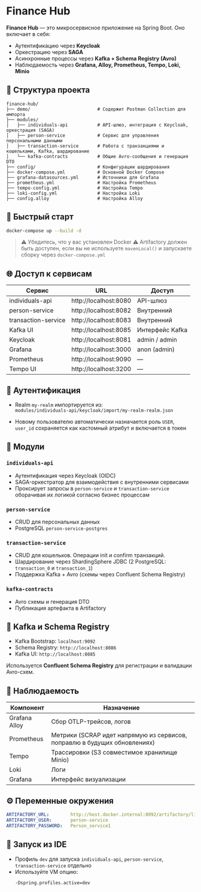 # Finance Hub

**Finance Hub** — это микросервисное приложение на Spring Boot. Оно включает в себя:

- Аутентификацию через **Keycloak**
- Оркестрацию через **SAGA**
- Асинхронные процессы через **Kafka + Schema Registry (Avro)**
- Наблюдаемость через **Grafana, Alloy, Prometheus, Tempo, Loki, Minio**

## 🧭 Структура проекта

```
finance-hub/
├── demo/                         # Содержит Postman Collection для импорта
├── modules/
│   ├── individuals-api           # API-шлюз, интеграция с Keycloak, оркестрация (SAGA)
│   ├── person-service            # Сервис для управления персональными данными
│   ├── transaction-service       # Работа с транзакциями и кошельками, Kafka, шардирование
│   └── kafka-contracts           # Общие Avro-сообщения и генерация DTO
├── config/                       # Конфигурации шардирования
├── docker-compose.yml            # Основной Docker Compose
├── grafana-datasources.yml       # Источники для Grafana
├── prometheus.yml                # Настройка Prometheus
├── tempo-config.yml              # Настройка Tempo
├── loki-config.yml               # Настройка Loki
├── config.alloy                  # Настройка Alloy
```

## 🚀 Быстрый старт

```bash
docker-compose up --build -d
```

> ⚠️ Убедитесь, что у вас установлен Docker
> ⚠️ Artifactory должен быть доступен, если вы не используете `mavenLocal()` и запускаете сборку через `docker-compose.yml`

## 🌐 Доступ к сервисам

| Сервис                 | URL                     | Доступ           |
|------------------------|-------------------------|------------------|
| individuals-api        | http://localhost:8080   | API-шлюз         |
| person-service         | http://localhost:8082   | Внутренний       |
| transaction-service    | http://localhost:8083   | Внутренний       |
| Kafka UI               | http://localhost:8085   | Интерфейс Kafka  |
| Keycloak               | http://localhost:8081   | admin / admin    |
| Grafana                | http://localhost:3000   | anon (admin)     |
| Prometheus             | http://localhost:9090   | —                |
| Tempo UI               | http://localhost:3200   | —                |

## 🔐 Аутентификация

- Realm `my-realm` импортируется из:  
  `modules/individuals-api/keycloak/import/my-realm-realm.json`

- Новому пользователю автоматически назначается роль `USER`,  
  `user_id` сохраняется как кастомный атрибут и включается в токен

## 🧩 Модули

### `individuals-api`
- Аутентификация через Keycloak (OIDC)
- SAGA-оркестратор для взаимодействия с внутренними сервисами
- Проксирует запросы в `person-service` и `transaction-service` оборачивая их логикой согласно бизнес процессам

### `person-service`
- CRUD для персональных данных
- PostgreSQL `person-service-postgres`

### `transaction-service`
- CRUD для кошельков. Операции init и confirm транзакций.
- Шардирование через ShardingSphere JDBC (2 PostgreSQL: `transaction_0` и `transaction_1`)
- Поддержка Kafka + Avro (схемы через Confluent Schema Registry)

### `kafka-contracts`
- Avro схемы и генерация DTO
- Публикация артефакта в Artifactory

## 📡 Kafka и Schema Registry

- Kafka Bootstrap: `localhost:9092`  
- Schema Registry: `http://localhost:8086`  
- Kafka UI: `http://localhost:8085`

Используется **Confluent Schema Registry** для регистрации и валидации Avro-схем.

## 🔭 Наблюдаемость

| Компонент      | Назначение                                                                |
|----------------|---------------------------------------------------------------------------|
| Grafana Alloy  | Сбор OTLP-трейсов, логов                                                  |
| Prometheus     | Метрики (SCRAP идет напрямую из сервисов, поправлю в будущих обновлениях) |
| Tempo          | Трассировки (S3 совместимое хранилище Minio)                              |
| Loki           | Логи                                                                      |
| Grafana        | Интерфейс визуализации                                                    |

## ⚙️ Переменные окружения

```yaml
ARTIFACTORY_URL:        http://host.docker.internal:8092/artifactory/libs-release-local/
ARTIFACTORY_USER:       person-service
ARTIFACTORY_PASSWORD:   Person_service1
```

## 🧪 Запуск из IDE

- Профиль `dev` для запуска `individuals-api`, `person-service`, `transaction-service` отдельно
- Используйте VM опцию:  
  ```
  -Dspring.profiles.active=dev
  ```
